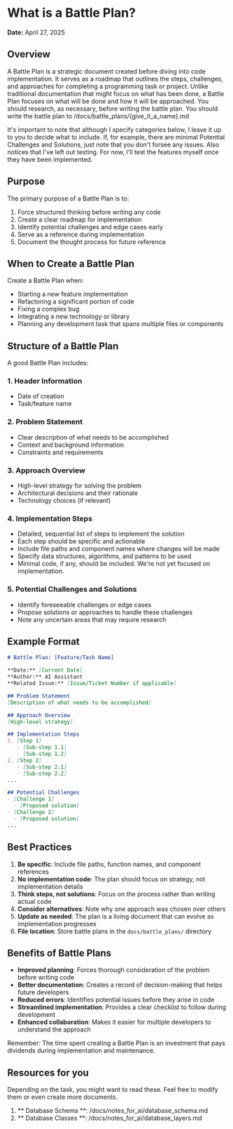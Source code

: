 # What is a Battle Plan?

**Date:** April 27, 2025

## Overview

A Battle Plan is a strategic document created before diving into code implementation. It serves as a roadmap that outlines the steps, challenges, and approaches for completing a programming task or project. Unlike traditional documentation that might focus on what has been done, a Battle Plan focuses on what will be done and how it will be approached.  You should research, as necessary, before writing the battle plan.  You should write the
battle plan to /docs/battle_plans/{give_it_a_name}.md

It's important to note that although I specify categories below, I leave it up to you to decide what to include.  If,
for example, there are minimal Potential Challenges and Solutions, just note that you don't forsee any issues.  Also
notices that I've left out testing.  For now, I'll test the features myself once they have been implemented.

## Purpose

The primary purpose of a Battle Plan is to:

1. Force structured thinking before writing any code
2. Create a clear roadmap for implementation
3. Identify potential challenges and edge cases early
4. Serve as a reference during implementation
5. Document the thought process for future reference

## When to Create a Battle Plan

Create a Battle Plan when:
- Starting a new feature implementation
- Refactoring a significant portion of code
- Fixing a complex bug
- Integrating a new technology or library
- Planning any development task that spans multiple files or components

## Structure of a Battle Plan

A good Battle Plan includes:

### 1. Header Information
- Date of creation
- Task/feature name

### 2. Problem Statement
- Clear description of what needs to be accomplished
- Context and background information
- Constraints and requirements

### 3. Approach Overview
- High-level strategy for solving the problem
- Architectural decisions and their rationale
- Technology choices (if relevant)

### 4. Implementation Steps
- Detailed, sequential list of steps to implement the solution
- Each step should be specific and actionable
- Include file paths and component names where changes will be made
- Specify data structures, algorithms, and patterns to be used
- Minimal code, if any, should be included.  We're not yet focused on implementation.

### 5. Potential Challenges and Solutions
- Identify foreseeable challenges or edge cases
- Propose solutions or approaches to handle these challenges
- Note any uncertain areas that may require research

## Example Format

```markdown
# Battle Plan: [Feature/Task Name]

**Date:** [Current Date]
**Author:** AI Assistant
**Related Issue:** [Issue/Ticket Number if applicable]

## Problem Statement
[Description of what needs to be accomplished]

## Approach Overview
[High-level strategy]

## Implementation Steps
1. [Step 1]
   - [Sub-step 1.1]
   - [Sub-step 1.2]
2. [Step 2]
   - [Sub-step 2.1]
   - [Sub-step 2.2]
...

## Potential Challenges
- [Challenge 1]
  - [Proposed solution]
- [Challenge 2]
  - [Proposed solution]
...

```

## Best Practices

1. **Be specific**: Include file paths, function names, and component references
2. **No implementation code**: The plan should focus on strategy, not implementation details
3. **Think steps, not solutions**: Focus on the process rather than writing actual code
4. **Consider alternatives**: Note why one approach was chosen over others
5. **Update as needed**: The plan is a living document that can evolve as implementation progresses
6. **File location**: Store battle plans in the `docs/battle_plans/` directory

## Benefits of Battle Plans

- **Improved planning**: Forces thorough consideration of the problem before writing code
- **Better documentation**: Creates a record of decision-making that helps future developers
- **Reduced errors**: Identifies potential issues before they arise in code
- **Streamlined implementation**: Provides a clear checklist to follow during development
- **Enhanced collaboration**: Makes it easier for multiple developers to understand the approach

Remember: The time spent creating a Battle Plan is an investment that pays dividends during implementation and maintenance.


## Resources for you

Depending on the task, you might want to read these.  Feel free to modify them or even create more documents.

1. ** Database Schema **: /docs/notes_for_ai/database_schema.md
2. ** Database Classes **: /docs/notes_for_ai/database_layers.md